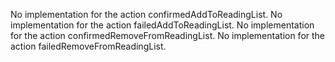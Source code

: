 No implementation for the action confirmedAddToReadingList.
No implementation for the action failedAddToReadingList.
No implementation for the action confirmedRemoveFromReadingList.
No implementation for the action failedRemoveFromReadingList.